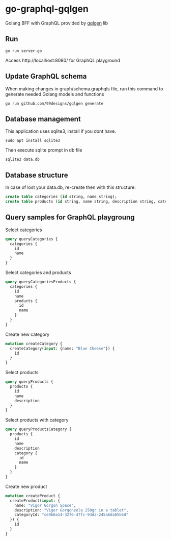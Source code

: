 # go-graphql-gqlgen
Golang BFF with GraphQL provided by [gqlgen](https://gqlgen.com/) lib

## Run
```shell
go run server.go
```
Access http://localhost:8080/ for GraphQL playground

## Update GraphQL schema

When making changes in graph/schema.graphqls file, run this command to generate needed Golang models and functions

```shell
go run github.com/99designs/gqlgen generate
```

## Database management

This application uses sqlite3, install if you dont have.

```shell
sudo apt install sqlite3
```

Then execute sqlite prompt in db file

```shell
sqlite3 data.db
```
## Database structure

In case of lost your data.db, re-create then with this structure:

```sql
create table categories (id string, name string);
create table products (id string, name string, description string, category_id string);
```

## Query samples for GraphQL playgroung

Select categories

```graphql
query queryCategories {
  categories {
    id
    name
  }
}
```
Select categories and products

```graphql
query queryCategoriesProducts {
  categories {
    id
    name
    products {
      id
      name
    }
  }
}
```

Create new category

```graphql
mutation createCategory {
  createCategory(input: {name: "Blue Cheese"}) {
    id
  }
}
```

Select products

```graphql
query queryProducts {
  products {
    id
    name
    description
  }
}
```

Select products with category

```graphql
query queryProductsCategory {
  products {
    id
    name
    description
    category {
      id
      name
    }
  }
}
```

Create new product

```graphql
mutation createProduct {
  createProduct(input: {
    name: "Vigor Gorgon Space",
    description: "Vigor Gorgonzola 250gr in a tablet",
    categoryId: "ce9b0a14-32f6-47fc-93da-245a6da05b6d"
  }) {
    id
  }
}
```
